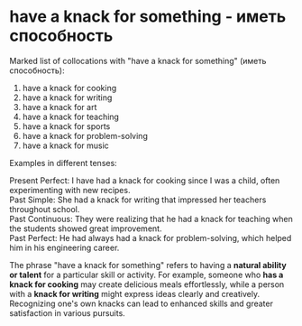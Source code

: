 # have a knack for something - иметь способность

Marked list of collocations with "have a knack for something" (иметь способность):

1. have a knack for cooking  
2. have a knack for writing  
3. have a knack for art  
4. have a knack for teaching  
5. have a knack for sports  
6. have a knack for problem-solving  
7. have a knack for music  

Examples in different tenses:

Present Perfect: I have had a knack for cooking since I was a child, often experimenting with new recipes.  
Past Simple: She had a knack for writing that impressed her teachers throughout school.  
Past Continuous: They were realizing that he had a knack for teaching when the students showed great improvement.  
Past Perfect: He had always had a knack for problem-solving, which helped him in his engineering career.  

The phrase "have a knack for something" refers to having a **natural ability or talent** for a particular skill or activity. For example, someone who **has a knack for cooking** may create delicious meals effortlessly, while a person with a **knack for writing** might express ideas clearly and creatively. Recognizing one's own knacks can lead to enhanced skills and greater satisfaction in various pursuits.
